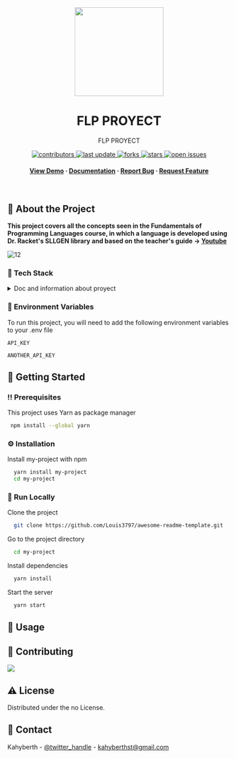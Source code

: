 <div align="center">

  <img src="![imagen](https://user-images.githubusercontent.com/69951209/205931913-80997fc3-d9fd-44ea-a268-5c63aca5bd7c.png)" width="200" height="auto" />
  <h1>FLP PROYECT</h1>
  
  <p>
    FLP PROYECT 
  </p>

  
<!-- Badges -->
<p>
  <a href="https://github.com/Kahyberth/FLP-PROYECT/graphs/contributors">
    <img src="https://img.shields.io/github/contributors/Kahyberth/FLP-PROYECT/" alt="contributors" />
  </a>
  <a href="">
    <img src="https://img.shields.io/github/last-commit/Kahyberth/FLP-PROYECT/" alt="last update" />
  </a>
  <a href="https://github.com/Kahyberth/FLP-PROYECT/network/members">
    <img src="https://img.shields.io/github/forks/Kahyberth/FLP-PROYECT/" alt="forks" />
  </a>
  <a href="https://github.com/Kahyberth/FLP-PROYECT/stargazers">
    <img src="https://img.shields.io/github/stars/Kahyberth/FLP-PROYECT/" alt="stars" />
  </a>
  <a href="https://github.com/Kahyberth/FLP-PROYECT/issues/">
    <img src="https://img.shields.io/github/issues/Kahyberth/FLP-PROYECT/" alt="open issues" />
  </a>
  <a href="https://github.com/Kahyberth/FLP-PROYECT/blob/master/LICENSE">
    
  </a>
</p>
   
<h4>
    <a href="https://github.com/Louis3797/awesome-readme-template/">View Demo</a>
  <span> · </span>
    <a href="https://github.com/Louis3797/awesome-readme-template">Documentation</a>
  <span> · </span>
    <a href="https://github.com/Louis3797/awesome-readme-template/issues/">Report Bug</a>
  <span> · </span>
    <a href="https://github.com/Louis3797/awesome-readme-template/issues/">Request Feature</a>
  </h4>
</div>

<br />

  

<!-- About the Project -->
## :star2: About the Project

**This project covers all the concepts seen in the Fundamentals of Programming Languages course, in which a language is developed using Dr. Racket's SLLGEN library and based on the teacher's guide -> [Youtube](https://www.youtube.com/watch?v=kI9sWhWVIMI&list=PLi3X2PHYk7zTmdZNBiAe0c5S_-gAjBGeC)**

 ![12](https://user-images.githubusercontent.com/69951209/205933925-f9472978-02d5-4371-8e52-c5edafc71a69.png)



<!-- TechStack -->
### :space_invader: Tech Stack


<details>
<summary>Doc and information about proyect</summary>
  <ul>
    <li><a href="https://docs.racket-lang.org/eopl/index.html/">DOC RACKET</a></li>
    <li><a href="https://www.youtube.com/watch?v=kI9sWhWVIMI&list=PLi3X2PHYk7zTmdZNBiAe0c5S_-gAjBGeC">Course</a></li>
  </ul>
</details>






<!-- OPERACIONES -->
### :key: Environment Variables

To run this project, you will need to add the following environment variables to your .env file

`API_KEY`

`ANOTHER_API_KEY`

<!-- Getting Started -->
## 	:toolbox: Getting Started

<!-- Prerequisites -->
### :bangbang: Prerequisites

This project uses Yarn as package manager

```bash
 npm install --global yarn
```

<!-- Installation -->
### :gear: Installation

Install my-project with npm

```bash
  yarn install my-project
  cd my-project
```


<!-- Run Locally -->
### :running: Run Locally

Clone the project

```bash
  git clone https://github.com/Louis3797/awesome-readme-template.git
```

Go to the project directory

```bash
  cd my-project
```

Install dependencies

```bash
  yarn install
```

Start the server

```bash
  yarn start
```


<!-- Usage -->
## :eyes: Usage







<!-- Contributing -->
## :wave: Contributing

<a href="https://github.com/Kahyberth/FLP-PROYECT/graphs/contributors">
  <img src="https://contrib.rocks/image?repo=Kahyberth/FLP-PROYECT" />
</a>





<!-- License -->
## :warning: License

Distributed under the no License.


<!-- Contact -->
## :handshake: Contact

Kahyberth - [@twitter_handle](https://twitter.com/SG5882) - kahyberthst@gmail.com






